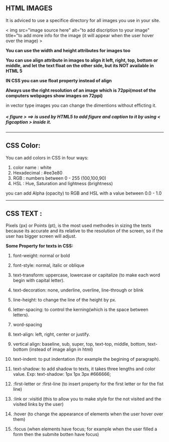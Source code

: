 ## HTML IMAGES

It is adviced to use a specifice directory for all images you use in your site.

< img src="image source here" alt="to add discription to your image" title="to add more info for the image (it will appear when the user hover over the image) >

**You can use the width and height attributes for images too** 

**You can use align attribute in images to align it left, right, top, bottom or middle, and let the text float on the other side, but its NOT available in HTML 5**

**IN CSS you can use float property instead of align** 

**Always use the right resolution of an image which is 72ppi(most of the computers webpages show images on 72ppi)**

in vector type images you can change the dimentions without efficting it. 

##### < figure > ==> is used by HTML5 to add figure and caption to it by using < figcaption > inside it.



----------------------------------------------


## CSS Color:

You can add colors in CSS in four ways:
1. color name : white 
2. Hexadecimal : #ee3e80
3. RGB : numbers between 0 - 255 (100,100,90)
4. HSL : Hue, Saturation and lightness (brightness)

you can add Alpha (opacity) to RGB and HSL with a value between 0.0 - 1.0



----------------------------------------------------

## CSS TEXT :

Pixels (px) or Points (pt), is the most used methodes in sizing the texts because its accurate and its relative to the resolution of the screen, so if the user has bigger screen will adjust.


**Some Property for texts in CSS:**
1. font-weight: normal or bold
2. font-style: normal, italic or oblique
3. text-transform: uppercase, lowercase or capitalize (to make each word begin with capital letter).
4. text-decoration: none, underline, overline, line-through or blink 
5. line-height: to change the line of the height by px.
6. letter-spacing: to control the kerning(which is the space between letters). 
7. word-spacing
8. text-align: left, right, center or justify.
9. vertical align: baseline, sub, super, top, text-top, middle, bottom, text-bottom (instead of image align in html) 
10. text-indent: to put indentation (for example the begining of paragraph).
11. text-shadow: to add shadow to texts, it takes three lengths and color value. Exp: text-shadow: 1px 1px 3px #666666;
12. :first-letter or :first-line (to insert property for the first letter or for the fist line)

13. :link or :visitid (this to allow you to make style for the not visited and the visited links by the user)

14. :hover (to change the appearance of elements when the user hover over them)

15. :focus (when elements have focus; for example when the user filled a form then the submite botten have focus)









